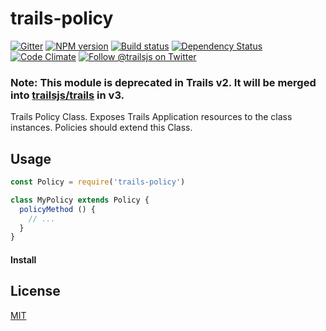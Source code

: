 # trails-policy

[![Gitter][gitter-image]][gitter-url]
[![NPM version][npm-image]][npm-url]
[![Build status][ci-image]][ci-url]
[![Dependency Status][daviddm-image]][daviddm-url]
[![Code Climate][codeclimate-image]][codeclimate-url]
[![Follow @trailsjs on Twitter][twitter-image]][twitter-url]

### Note: This module is deprecated in Trails v2. It will be merged into [trailsjs/trails](https://github.com/trailsjs/trails) in v3.

Trails Policy Class. Exposes Trails Application resources to the class
instances. Policies should extend this Class.

## Usage

```js
const Policy = require('trails-policy')

class MyPolicy extends Policy {
  policyMethod () {
    // ...
  }
}
```

#### Install

## License
[MIT](https://github.com/trailsjs/trails/blob/master/LICENSE)

[npm-image]: https://img.shields.io/npm/v/trails-policy.svg?style=flat-square
[npm-url]: https://npmjs.org/package/trails-policy
[ci-image]: https://img.shields.io/travis/trailsjs/trails-policy/master.svg?style=flat-square
[ci-url]: https://travis-ci.org/trailsjs/trails-policy
[daviddm-image]: http://img.shields.io/david/trailsjs/trails-policy.svg?style=flat-square
[daviddm-url]: https://david-dm.org/trailsjs/trails-policy
[codeclimate-image]: https://img.shields.io/codeclimate/github/trailsjs/trails-policy.svg?style=flat-square
[codeclimate-url]: https://codeclimate.com/github/trailsjs/trails-policy
[gitter-image]: http://img.shields.io/badge/+%20GITTER-JOIN%20CHAT%20%E2%86%92-1DCE73.svg?style=flat-square
[gitter-url]: https://gitter.im/trailsjs/trails
[twitter-image]: https://img.shields.io/twitter/follow/trailsjs.svg?style=social
[twitter-url]: https://twitter.com/trailsjs

